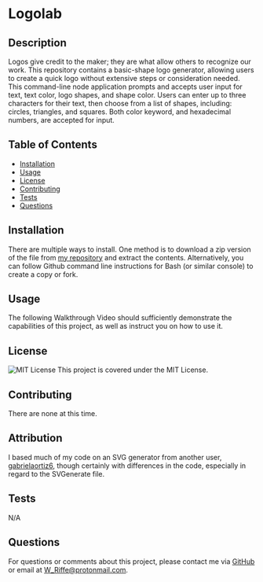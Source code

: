 # Logolab

  ## Description
  Logos give credit to the maker; they are what allow others to recognize our work. This repository contains a basic-shape logo generator,  allowing users to create a quick logo without extensive steps or consideration needed. This command-line node application prompts and accepts user input for text, text color, logo shapes, and shape color. Users can enter up to three characters for their text, then choose from a list of shapes, including: circles, triangles, and squares. Both color keyword, and hexadecimal numbers, are accepted for input.

  ## Table of Contents
  - [Installation](#installation)
  - [Usage](#usage)
  - [License](#license)
  - [Contributing](#contributing)
  - [Tests](#tests)
  - [Questions](#questions)

  ## Installation
  There are multiple ways to install. One method is to download a zip version of the file from [my repository](https://github.com/Will-Riffe/Logolab) and extract the contents. Alternatively, you can follow Github command line instructions for Bash (or similar console) to create a copy or fork.

  ## Usage
  The following Walkthrough Video should sufficiently demonstrate the capabilities of this project, as well as instruct you on how to use it.

  ## License
  ![MIT License](https://img.shields.io/badge/License-MIT-blue.svg)
  This project is covered under the MIT License.

  ## Contributing
  There are none at this time.

  ## Attribution
  I based much of my code on an SVG generator from another user, [gabrielaortiz6](https://github.com/gabrielaortiz6/logo-generator), though certainly with differences in the code, especially in regard to the SVGenerate file.

  ## Tests
  N/A

  ## Questions
  For questions or comments about this project, please contact me via [GitHub](https://github.com/Will-Riffe) or email at W_Riffe@protonmail.com.
  